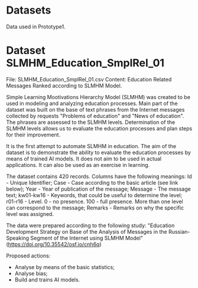 # Datasets

Data used in Prototype1.


# Dataset SLMHM_Education_SmplRel_01 

File: SLMHM_Education_SmplRel_01.csv
Content: Education Related Messages Ranked according to SLMHM Model.

Simple Learning Mootivations Hierarchy Model (SLMHM) was created to be used in modeling and analyzing education processes. Main part of the dataset was built on the base of text phrases from the Internet messages collected by requests "Problems of education" and "News of education". The phrases are assessed to the SLMHM levels. Determination of the SLMHM levels allows us to evaluate the education processes and plan steps for their improvement.

It is the first attempt to automate SLMHM in education. The aim of the dataset is to demonstrate the ability to evaluate the education processes by means of trained AI models. It does not aim to be used in actual applications. It can also be used as an exercise in learning.

The dataset contains 420 records. Columns have the following meanings:
Id - Unique Identifier;
Case - Case according to the basic article (see link below);
Year - Year of publication of the message;
Message - The message text;
kw01-kw16 - Keywords, that could be useful to determine the level;
r01-r16 - Level. 0 - no presence. 100 - full presence. More than one level can correspond to the message;
Remarks - Remarks on why the specific level was assigned.

The data were prepared according to the following study: "Education Development Strategy on Base of the Analysis of Messages in the Russian-Speaking Segment of the Internet using SLMHM Model" (https://doi.org/10.35542/osf.io/cnh6q)

Proposed actions:
* Analyse by means of the basic statistics;
* Analyse bias;
* Build and trains AI models. 

